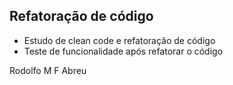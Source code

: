 ## Refatoração de código

- Estudo de clean code e refatoração de código
- Teste de funcionalidade após refatorar o código

Rodolfo M F Abreu